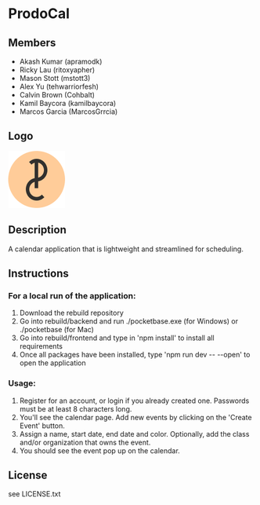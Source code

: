 # ProdoCal

## Members
- Akash Kumar (apramodk)
- Ricky Lau (ritoxyapher)
- Mason Stott (mstott3)
- Alex Yu (tehwarriorfesh)
- Calvin Brown (Cohbalt)
- Kamil Baycora (kamilbaycora)
- Marcos Garcia (MarcosGrrcia)

## Logo
![Logo](./rebuild/frontend/src/lib/assets/logo.png)

## Description
A calendar application that is lightweight and streamlined for scheduling.

## Instructions
### For a local run of the application:
1. Download the rebuild repository
2. Go into rebuild/backend and run ./pocketbase.exe (for Windows) or ./pocketbase (for Mac)
3. Go into rebuild/frontend and type in 'npm install' to install all requirements
4. Once all packages have been installed, type 'npm run dev -- --open' to open the application

### Usage:
1. Register for an account, or login if you already created one. Passwords must be at least 8 characters long.
2. You'll see the calendar page. Add new events by clicking on the 'Create Event' button.
3. Assign a name, start date, end date and color. Optionally, add the class and/or organization that owns the event.
4. You should see the event pop up on the calendar.

## License
see LICENSE.txt
